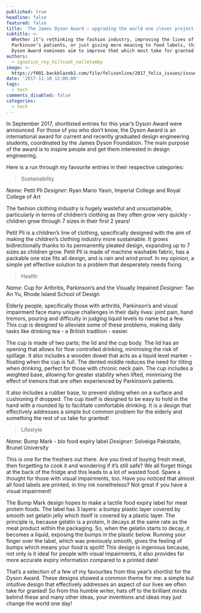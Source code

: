 ```yaml
---
published: true
headline: false
featured: false
title: 'The James Dyson Award – upgrading the world one clever project at a time '
subtitle: >-
  Whether it’s rethinking the fashion industry, improving the lives of
  Parkinson’s patients, or just giving more meaning to food labels, this year’s
  Dyson Award nominees aim to improve that which most take for granted.
authors:
  - ignatius_roy_hillcoat_nalletamby
image: >-
  https://f001.backblazeb2.com/file/felixonline/2017_felix_issues/issue_1675/1675_tech_clothes.jpg
date: '2017-11-10 12:00:00'
tags:
  - tech
comments_disabled: false
categories:
  - tech
---
```

In September 2017, shortlisted entries for this year’s Dyson Award were announced. For those of you who don’t know, the Dyson Award is an international award for current and recently graduated design engineering students, coordinated by the James Dyson Foundation. The main purpose of the award is to inspire people and get them interested in design engineering.
 
Here is a run through my favourite entries in their respective categories:

> Sustainability
 
_Name_: Petit Pli
_Designer_: Ryan Mario Yasin, Imperial College and Royal College of Art
 
The fashion clothing industry is hugely wasteful and unsustainable, particularly in terms of children’s clothing as they often grow very quickly - children grow through 7 sizes in their first 2 years!

Petit Pli is a children’s line of clothing, specifically designed with the aim of making the children’s clothing industry more sustainable.  It grows bidirectionally thanks to its permanently pleated design, expanding up to 7 sizes as children grow. Petit Pli is made of machine washable fabric, has a packable one size fits all design, and is rain and wind proof. In my opinion, a simple yet effective solution to a problem that desperately needs fixing.

> Health
 
_Name_: Cup for Arthritis, Parkinson’s and the Visually Impaired
_Designer_: Tao An Yu, Rhode Island School of Design
 
Elderly people, specifically those with arthritis, Parkinson’s and visual impairment face many unique challenges in their daily lives: joint pain, hand tremors, pouring and difficulty in judging liquid levels to name but a few. This cup is designed to alleviate some of these problems, making daily tasks like drinking tea - a British tradition - easier.

The cup is made of two parts; the lid and the cup body. The lid has an opening that allows for flow controlled drinking, minimising the risk of spillage. It also includes a wooden dowel that acts as a liquid level marker - floating when the cup is full. The dented middle reduces the need for tilting when drinking, perfect for those with chronic neck pain. The cup includes a weighted base, allowing for greater stability when lifted, minimising the effect of tremors that are often experienced by Parkinson’s patients. 

It also includes a rubber base, to prevent sliding when on a surface and cushioning if dropped. The cup itself is designed to be easy to hold in the hand with a rounded lip to facilitate comfortable drinking. It is a design that effectively addresses a simple but common problem for the elderly and something the rest of us take for granted!

> Lifestyle
 
_Name_: Bump Mark - bio food expiry label
_Designer_: Solveiga Pakstaite, Brunel University
 
This is one for the freshers out there. Are you tired of buying fresh meat, then forgetting to cook it and wondering if it’s still safe? We all forget things at the back of the fridge and this leads to a lot of wasted food. Spare a thought for those with visual impairments, too. Have you noticed that almost all food labels are printed, in tiny ink nonetheless? Not great if you have a visual impairment!

The Bump Mark design hopes to make a tactile food expiry label for meat protein foods.
The label has 3 layers: a bumpy plastic layer covered by smooth set gelatin jelly which itself is covered by a plastic layer. The principle is, because gelatin is a protein, it decays at the same rate as the meat product within the packaging. So, when the gelatin starts to decay, it becomes a liquid, exposing the bumps in the plastic below. Running your finger over the label, which was previously smooth, gives the feeling of bumps which means your food is spoilt! This design is ingenious because, not only is it ideal for people with visual impairments, it also provides far more accurate expiry information compared to a printed date! 

That’s a selection of a few of my favourites from this year’s shortlist for the Dyson Award. These designs showed a common theme for me: a simple but intuitive design that effectively addresses an aspect of our lives we often take for granted! So from this humble writer, hats off to the brilliant minds behind these and many other ideas, your inventions and ideas may just change the world one day!
